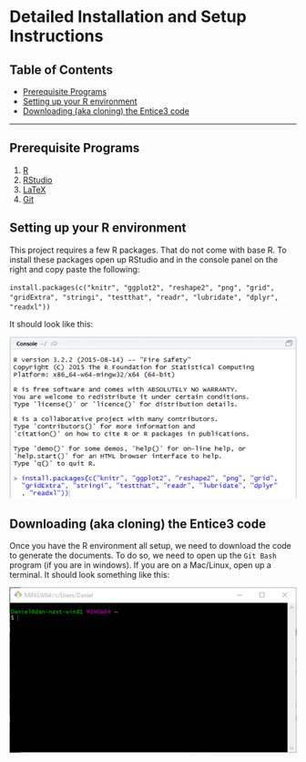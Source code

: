 # Detailed Installation and Setup Instructions

## Table of Contents
<!-- MarkdownTOC -->

- [Prerequisite Programs](#prerequisite-programs)
- [Setting up your R environment](#setting-up-your-r-environment)
- [Downloading (aka cloning) the Entice3 code](#downloading-aka-cloning-the-entice3-code)

<!-- /MarkdownTOC -->

*******************************************************************************

## Prerequisite Programs

1. [R](https://cran.rstudio.com/)
2. [RStudio](https://www.rstudio.com/products/rstudio/download/preview/)
3. [LaTeX](https://latex-project.org/ftp.html)
4. [Git](https://git-scm.com/)

## Setting up your R environment

This project requires a few R packages. That do not come with base R.
To install these packages open up RStudio and in the console panel on the right and copy paste the following:

`install.packages(c("knitr", "ggplot2", "reshape2", "png", "grid", "gridExtra", "stringi", "testthat", "readr", "lubridate", "dplyr", "readxl"))`

It should look like this:

![](https://raw.githubusercontent.com/chendaniely/wicer-entice3/master/installation_and_setup_instructions/rstudio_console_install_packages.png)

## Downloading (aka cloning) the Entice3 code

Once you have the R environment all setup, we need to download the code to generate the documents.
To do so, we need to open up the `Git Bash` program (if you are in windows).  If you are on a Mac/Linux, open up a terminal.
It should look something like this:

![](https://raw.githubusercontent.com/chendaniely/wicer-entice3/master/installation_and_setup_instructions/git_bash_startup.png)
